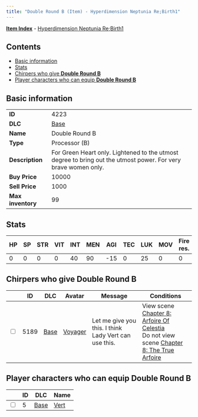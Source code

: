 ```yaml
---
title: "Double Round B (Item) - Hyperdimension Neptunia Re;Birth1"
---
```


[**Item Index**](/neptunia/rb1/item/index.html) - [Hyperdimension Neptunia Re;Birth1](/neptunia/rb1)

## Contents

- [Basic information](#basic-information)
- [Stats](#stats)
- [Chirpers who give **Double Round B**](#chirpers-who-give-double-round-b)
- [Player characters who can equip **Double Round B**](#player-characters-who-can-equip-double-round-b)

## Basic information

|   |   |
| -- | -- |
| **ID** | 4223 |
| **DLC** | [Base](/neptunia/rb1/dlc/1-base.html) |
| **Name** | Double Round B |
| **Type** | Processor (B) |
| **Description** | For Green Heart only. Lightened to the utmost degree to bring out the utmost power. For very brave women only. |
| **Buy Price** | 10000 |
| **Sell Price** | 1000 |
| **Max inventory** | 99 |


## Stats

| HP | SP | STR | VIT | INT | MEN | AGI | TEC | LUK | MOV | Fire res. | Ice res. | Wind res. | Lightning res. |
| -- | -- | --- | --- | --- | --- | --- | --- | --- | --- | --------- | -------- | --------- | -------------- |
| 0 | 0 | 0 | 0 | 40 | 90 | -15 | 0 | 25 | 0 | 0 | 0 | 0 | 0 |


## Chirpers who give **Double Round B**

|    | ID | DLC | Avatar | Message | Conditions |
| -- | -- | --- | ------ | ------- | ---------- |
| <input type="checkbox" id="rb1-chirper-event-1-5189" class="trackbox" /> | 5189 | [Base](/neptunia/rb1/dlc/1-base.html) | [Voyager](/neptunia/rb1/undefined/1-250-voyager.html) | Let me give you this. I think Lady Vert can use this. | View scene [Chapter 8: Arfoire Of Celestia](/neptunia/rb1/scene/1-801-chapter-8-arfoire-of-celestia.html)<br />Do not view scene [Chapter 8: The True Arfoire](/neptunia/rb1/scene/1-807-chapter-8-the-true-arfoire.html) |


## Player characters who can equip **Double Round B**

|    | ID | DLC | Name |
| -- | -- | --- | ---- |
| <input type="checkbox" id="rb1-player-1-5" class="trackbox" /> | 5 | [Base](/neptunia/rb1/dlc/1-base.html) | [Vert](/neptunia/rb1/player/1-5-vert.html) |
